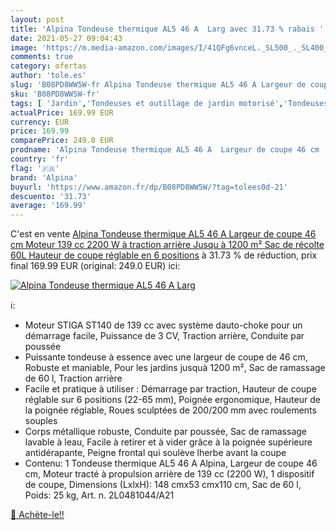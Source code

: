 ```yaml
---
layout: post
title: 'Alpina Tondeuse thermique AL5 46 A  Larg avec 31.73 % rabais '
date: 2021-05-27 09:04:43
image: 'https://m.media-amazon.com/images/I/41QFg6vnceL._SL500_._SL400_.jpg'
comments: true
category: ofertas
author: 'tole.es'
slug: 'B08PD8WW5W-fr Alpina Tondeuse thermique AL5 46 A Largeur de coupe 46 cm...'
sku: 'B08PD8WW5W-fr'
tags: [ 'Jardin','Tondeuses et outillage de jardin motorisé','Tondeuses et tracteurs','Tondeuses poussées et tractées','alpina', ]
actualPrice: 169.99 EUR
currency: EUR
price: 169.99
comparePrice: 249.0 EUR
prodname: 'Alpina Tondeuse thermique AL5 46 A  Largeur de coupe 46 cm  Moteur 139 cc  2200 W  à traction arrière  Jusqu à 1200 m²  Sac de récolte 60L  Hauteur de coupe réglable en 6 positions'
country: 'fr'
flag: '🇫🇷'
brand: 'Alpina'
buyurl: 'https://www.amazon.fr/dp/B08PD8WW5W/?tag=tolees0d-21'
descuento: '31.73'
average: '169.99'
---
```


C'est en vente [Alpina Tondeuse thermique AL5 46 A  Largeur de coupe 46 cm  Moteur 139 cc  2200 W  à traction arrière  Jusqu à 1200 m²  Sac de récolte 60L  Hauteur de coupe réglable en 6 positions](https://www.amazon.fr/dp/B08PD8WW5W/?tag=tolees0d-21)  à  31.73 % de réduction, prix final  169.99 EUR (original: 249.0 EUR) ici:

[![Alpina Tondeuse thermique AL5 46 A  Larg](https://m.media-amazon.com/images/I/41QFg6vnceL._SL500_._SL400_.jpg)](https://www.amazon.fr/dp/B08PD8WW5W/?tag=tolees0d-21)

ℹ️:

- Moteur STIGA ST140 de 139 cc avec système dauto-choke pour un démarrage facile, Puissance de 3 CV, Traction arrière, Conduite par poussée
- Puissante tondeuse à essence avec une largeur de coupe de 46 cm, Robuste et maniable, Pour les jardins jusquà 1200 m², Sac de ramassage de 60 l, Traction arrière
- Facile et pratique à utiliser : Démarrage par traction, Hauteur de coupe réglable sur 6 positions (22-65 mm), Poignée ergonomique, Hauteur de la poignée réglable, Roues sculptées de 200/200 mm avec roulements souples
- Corps métallique robuste, Conduite par poussée, Sac de ramassage lavable à leau, Facile à retirer et à vider grâce à la poignée supérieure antidérapante, Peigne frontal qui soulève lherbe avant la coupe
- Contenu: 1 Tondeuse thermique AL5 46 A Alpina, Largeur de coupe 46 cm, Moteur tracté à propulsion arrière de 139 cc (2200 W), 1 dispositif de coupe, Dimensions (LxlxH): 148 cmx53 cmx110 cm, Sac de 60 l, Poids: 25 kg, Art. n. 2L0481044/A21

[🛒 Achète-le!!](https://www.amazon.fr/dp/B08PD8WW5W/?tag=tolees0d-21)
